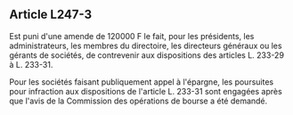 Article L247-3
----
Est puni d'une amende de 120000 F le fait, pour les présidents, les
administrateurs, les membres du directoire, les directeurs généraux ou les
gérants de sociétés, de contrevenir aux dispositions des articles L. 233-29 à L.
233-31.

Pour les sociétés faisant publiquement appel à l'épargne, les poursuites pour
infraction aux dispositions de l'article L. 233-31 sont engagées après que
l'avis de la Commission des opérations de bourse a été demandé.
